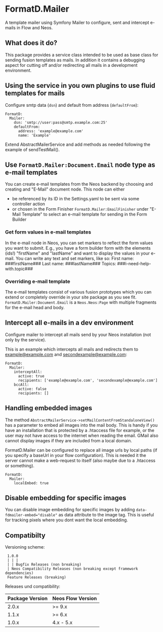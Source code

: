 
# FormatD.Mailer

A template mailer using Symfony Mailer to configure, sent and intercept e-mails in Flow and Neos.


## What does it do?

This package provides a service class intended to be used as base class for sending fusion templates as mails.
In addition it contains a debugging aspect for cutting off and/or redirecting all mails in a development environment.


## Using the service in you own plugins to use fluid templates for mails

Configure smtp data (`dsn`) and default from address (`defaultFrom`):

```
FormatD:
  Mailer:
  	dsn: 'smtp://user:pass@smtp.example.com:25'
    defaultFrom:
      address: 'example@example.com'
      name: 'Example'
```

Extend AbstractMailerService and add methods as needed following the example of sendTestMail().

## Use `FormatD.Mailer:Document.Email` node type as e-mail templates
You can create e-mail templates from the Neos backend by choosing and creating and "E-Mail" document node. This node can either 
* be referenced by its ID in the Settings.yaml to be sent via some controller action
* or chosen in the Form Finisher `FormatD.Mailer:EmailFinisher` under "E-Mail Template" to select an e-mail template for sending in the Form Builder

### Get form values in e-mail templates
In the e-mail node in Neos, you can set markers to reflect the form values you want to submit.
E.g., you have a form builder form with the elements (ids!) "firstName" and "lastName" and want to display the values in your e-mail. You can write any text and set markers, like so:
First name: ###firstName###
Last name: ###lastName###
Topics: ###i-need-help-with.topic###

### Overriding e-mail template
The e-mail templates consist of various fusion prototypes which you can extend or completely override in your site package as you see fit.
`FormatD.Mailer:Document.Email` is a `Neos.Neos:Page` with multiple fragments for the e-mail head and body.

## Intercept all e-mails in a dev environment

Configure mailer to intercept all mails send by your Neos installation (not only by the service).

This is an example which intercepts all mails and redirects them to example@example.com and secondexample@example.com:
```
FormatD:
  Mailer:
    interceptAll:
      active: true
      recipients: ['example@example.com', 'secondexample@example.com']
    bccAll:
      active: false
      recipients: []
```


## Handling embedded images

The method `AbstractMailerService->setMailContentFromStandaloneView()` has a parameter to embed all images into the mail body.
This is handy if you have an installation that is protected by a .htaccess file for example, or the user may not have access to the internet when reading the email. GMail also cannot display images if they are included from a local domain.

FormatD.Mailer can be configured to replace all image urls by local paths (if you specify a baseUrl in your flow configuration).
This is needed it the server cannot make a web-request to itself (also maybe due to a .htaccess or something).

```
FormatD:
  Mailer:
    localEmbed: true
```

## Disable embedding for specific images

You can disable image embedding for specific images by adding `data-fdmailer-embed="disable"` as data attribute to the image tag. 
This is useful for tracking pixels where you dont want the local embedding.


## Compatibilty

Versioning scheme:

     1.0.0 
     | | |
     | | Bugfix Releases (non breaking)
     | Neos Compatibility Releases (non breaking except framework dependencies)
     Feature Releases (breaking)

Releases und compatibility:

| Package Version | Neos Flow Version      |
|-----------------|------------------------|
| 2.0.x           | >= 9.x                 |
| 1.1.x           | >= 6.x                 |
| 1.0.x           | 4.x - 5.x              |